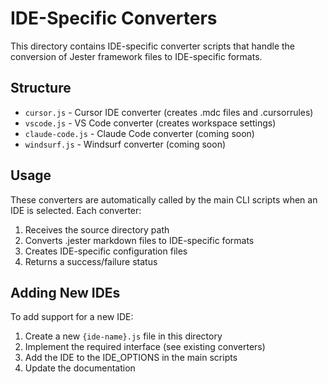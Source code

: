 # IDE-Specific Converters

This directory contains IDE-specific converter scripts that handle the conversion of Jester framework files to IDE-specific formats.

## Structure

- `cursor.js` - Cursor IDE converter (creates .mdc files and .cursorrules)
- `vscode.js` - VS Code converter (creates workspace settings)
- `claude-code.js` - Claude Code converter (coming soon)
- `windsurf.js` - Windsurf converter (coming soon)

## Usage

These converters are automatically called by the main CLI scripts when an IDE is selected. Each converter:

1. Receives the source directory path
2. Converts .jester markdown files to IDE-specific formats
3. Creates IDE-specific configuration files
4. Returns a success/failure status

## Adding New IDEs

To add support for a new IDE:

1. Create a new `{ide-name}.js` file in this directory
2. Implement the required interface (see existing converters)
3. Add the IDE to the IDE_OPTIONS in the main scripts
4. Update the documentation



